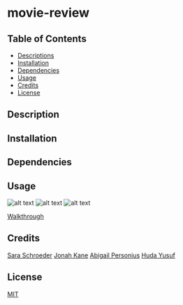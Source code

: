 # movie-review

## Table of Contents
* [Descriptions](#description)
* [Installation](#installation)
* [Dependencies](#dependencies)
* [Usage](#usage)
* [Credits](#credits)
* [License](#license)


## Description




## Installation



## Dependencies



## Usage

![alt text]()
![alt text]()
![alt text]()

[Walkthrough]()

## Credits

[Sara Schroeder](https://github.com/saraschroeder)
[Jonah Kane](https://github.com/jonahkane)
[Abigail Personius](https://github.com/apersonius)
[Huda Yusuf](https://github.com/hyusuff)

## License

[MIT](https://choosealicense.com/licenses/mit/)
